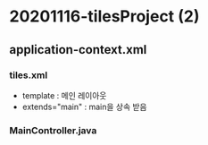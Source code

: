 
# 20201116-tilesProject (2)


## application-context.xml

### tiles.xml
- template : 메인 레이아웃
- extends="main" : main을 상속 받음

### MainController.java


